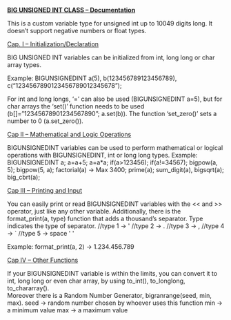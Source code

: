 <ins>**BIG UNSIGNED INT CLASS – Documentation**</ins>

This is a custom variable type for unsigned int up to 10049 digits long. It doesn’t support negative numbers or float types.

<ins>Cap. I – Initialization/Declaration</ins>

BIG UNSIGNED INT variables can be initialized from int, long long or char array types.

Example: BIGUNSIGNEDINT a(5), b(123456789123456789), c(“1234567890123456789012345678”);

For int and long longs, ‘=’ can also be used (BIGUNSIGNEDINT a=5), but for char arrays the ‘set()’ function needs to be used (b[]=”12345678901234567890”; a.set(b)). The function ‘set_zero()’ sets a number to 0 (a.set_zero()).

<ins>Cap II – Mathematical and Logic Operations</ins>

BIGUNSIGNEDINT variables can be used to perform mathematical or logical operations with BIGUNSIGNEDINT, int or long long types.
Example: BIGUNSIGNEDINT a; a=a+5; a=a*a; if(a>123456); if(a!=34567); bigpow(a, 5); bigpow(5, a); factorial(a) -> Max 3400; prime(a); sum_digit(a), bigsqrt(a); big_cbrt(a);

<ins>Cap III – Printing and Input</ins>

You can easily print or read BIGUNSIGNEDINT variables with the << and >> operator, just like any other variable. 
Additionally, there is the format_print(a, type) function that adds a thousand’s separator. Type indicates the type of separator.
//type 1 -> '
//type 2 -> .
//type 3 -> ,
//type 4 -> `
//type 5 -> space ' '

Example: format_print(a, 2) -> 1.234.456.789

<ins>Cap IV – Other Functions</ins>

If your BIGUNSIGNEDINT variable is within the limits, you can convert it to int, long long or even char array, by using to_int(), to_longlong, to_chararray().  
Moreover there is a Random Number Generator, bigranrange(seed, min, max).
seed ->  random number chosen by whoever uses this function
min -> a minimum value
max -> a maximum value

